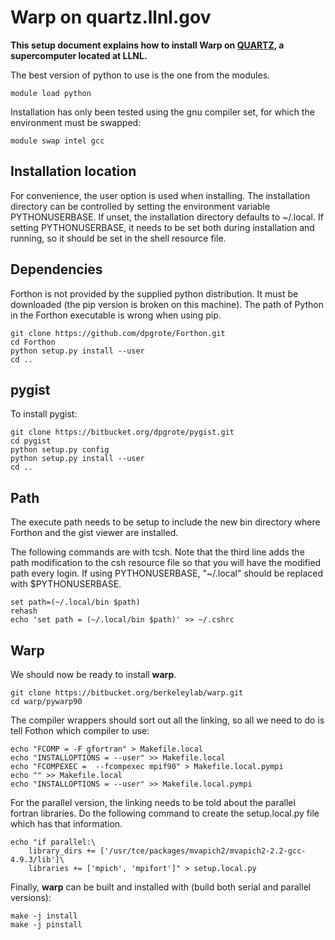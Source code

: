 # Warp on quartz.llnl.gov

**This setup document explains how to install Warp on
  [QUARTZ](quart.llnl.gov), a supercomputer located at LLNL.**

The best version of python to use is the one from the modules.
```
module load python
```

Installation has only been tested using the gnu compiler set, for which the environment must be swapped:
```
module swap intel gcc
```

## Installation location
For convenience, the user option is used when installing. The installation directory can be controlled by
setting the environment variable PYTHONUSERBASE. If unset, the installation directory defaults to ~/.local.
If setting PYTHONUSERBASE, it needs to be set both during installation and running, so it should be set
in the shell resource file.

## Dependencies
Forthon is not provided by the supplied python distribution. It must be downloaded (the pip version is broken on this machine).
The path of Python in the Forthon executable is wrong when using pip.
```
git clone https://github.com/dpgrote/Forthon.git
cd Forthon
python setup.py install --user
cd ..
```

## pygist
To install pygist:
```
git clone https://bitbucket.org/dpgrote/pygist.git
cd pygist
python setup.py config
python setup.py install --user
cd ..
```

## Path
The execute path needs to be setup to include the new bin directory where Forthon and the gist viewer are installed.

The following commands are with tcsh. Note that the third line adds the path modification to the csh resource file
so that you will have the modified path every login. If using PYTHONUSERBASE, "~/.local" should be replaced
with $PYTHONUSERBASE.
```
set path=(~/.local/bin $path)
rehash
echo 'set path = (~/.local/bin $path)' >> ~/.cshrc
```

## Warp
We should now be ready to install **warp**.
```
git clone https://bitbucket.org/berkeleylab/warp.git
cd warp/pywarp90
```
The compiler wrappers should sort out all the linking, so all we need to do is tell Fothon which compiler to use:
```
echo "FCOMP = -F gfortran" > Makefile.local
echo "INSTALLOPTIONS = --user" >> Makefile.local
echo "FCOMPEXEC =  --fcompexec mpif90" > Makefile.local.pympi
echo "" >> Makefile.local
echo "INSTALLOPTIONS = --user" >> Makefile.local.pympi
```

For the parallel version, the linking needs to be told about the parallel fortran libraries. Do the following command
to create the setup.local.py file which has that information.

```
echo "if parallel:\
    library_dirs += ['/usr/tce/packages/mvapich2/mvapich2-2.2-gcc-4.9.3/lib']\
    libraries += ['mpich', 'mpifort']" > setup.local.py
```

Finally, **warp** can be built and installed with (build both serial and parallel versions):
```
make -j install
make -j pinstall
```

